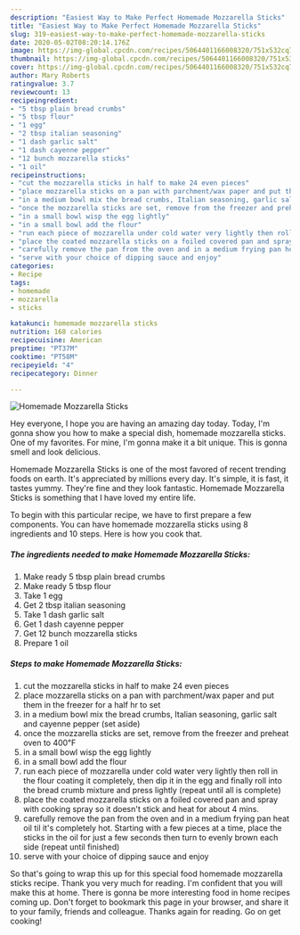 ```yaml
---
description: "Easiest Way to Make Perfect Homemade Mozzarella Sticks"
title: "Easiest Way to Make Perfect Homemade Mozzarella Sticks"
slug: 319-easiest-way-to-make-perfect-homemade-mozzarella-sticks
date: 2020-05-02T08:20:14.176Z
image: https://img-global.cpcdn.com/recipes/5064401166008320/751x532cq70/homemade-mozzarella-sticks-recipe-main-photo.jpg
thumbnail: https://img-global.cpcdn.com/recipes/5064401166008320/751x532cq70/homemade-mozzarella-sticks-recipe-main-photo.jpg
cover: https://img-global.cpcdn.com/recipes/5064401166008320/751x532cq70/homemade-mozzarella-sticks-recipe-main-photo.jpg
author: Mary Roberts
ratingvalue: 3.7
reviewcount: 13
recipeingredient:
- "5 tbsp plain bread crumbs"
- "5 tbsp flour"
- "1 egg"
- "2 tbsp italian seasoning"
- "1 dash garlic salt"
- "1 dash cayenne pepper"
- "12 bunch mozzarella sticks"
- "1 oil"
recipeinstructions:
- "cut the mozzarella sticks in half to make 24 even pieces"
- "place mozzarella sticks on a pan with parchment/wax paper and put them in the freezer for a half hr to set"
- "in a medium bowl mix the bread crumbs, Italian seasoning, garlic salt and cayenne pepper (set aside)"
- "once the mozzarella sticks are set, remove from the freezer and preheat oven to 400℉"
- "in a small bowl wisp the egg lightly"
- "in a small bowl add the flour"
- "run each piece of mozzarella under cold water very lightly then roll in the flour coating it completely, then dip it in the egg and finally roll into the bread crumb mixture and press lightly (repeat until all is complete)"
- "place the coated mozzarella sticks on a foiled covered pan and spray with cooking spray so it doesn&#39;t stick and heat for about 4 mins."
- "carefully remove the pan from the oven and in a medium frying pan heat oil til it&#39;s completely hot. Starting with a few pieces at a time, place the sticks in the oil for just a few seconds then turn to evenly brown each side (repeat until finished)"
- "serve with your choice of dipping sauce and enjoy"
categories:
- Recipe
tags:
- homemade
- mozzarella
- sticks

katakunci: homemade mozzarella sticks 
nutrition: 168 calories
recipecuisine: American
preptime: "PT37M"
cooktime: "PT58M"
recipeyield: "4"
recipecategory: Dinner

---
```



![Homemade Mozzarella Sticks](https://img-global.cpcdn.com/recipes/5064401166008320/751x532cq70/homemade-mozzarella-sticks-recipe-main-photo.jpg)

Hey everyone, I hope you are having an amazing day today. Today, I'm gonna show you how to make a special dish, homemade mozzarella sticks. One of my favorites. For mine, I'm gonna make it a bit unique. This is gonna smell and look delicious.

Homemade Mozzarella Sticks is one of the most favored of recent trending foods on earth. It's appreciated by millions every day. It's simple, it is fast, it tastes yummy. They're fine and they look fantastic. Homemade Mozzarella Sticks is something that I have loved my entire life.




To begin with this particular recipe, we have to first prepare a few components. You can have homemade mozzarella sticks using 8 ingredients and 10 steps. Here is how you cook that.

<!--inarticleads1-->

##### The ingredients needed to make Homemade Mozzarella Sticks:

1. Make ready 5 tbsp plain bread crumbs
1. Make ready 5 tbsp flour
1. Take 1 egg
1. Get 2 tbsp italian seasoning
1. Take 1 dash garlic salt
1. Get 1 dash cayenne pepper
1. Get 12 bunch mozzarella sticks
1. Prepare 1 oil




<!--inarticleads2-->

##### Steps to make Homemade Mozzarella Sticks:

1. cut the mozzarella sticks in half to make 24 even pieces
1. place mozzarella sticks on a pan with parchment/wax paper and put them in the freezer for a half hr to set
1. in a medium bowl mix the bread crumbs, Italian seasoning, garlic salt and cayenne pepper (set aside)
1. once the mozzarella sticks are set, remove from the freezer and preheat oven to 400℉
1. in a small bowl wisp the egg lightly
1. in a small bowl add the flour
1. run each piece of mozzarella under cold water very lightly then roll in the flour coating it completely, then dip it in the egg and finally roll into the bread crumb mixture and press lightly (repeat until all is complete)
1. place the coated mozzarella sticks on a foiled covered pan and spray with cooking spray so it doesn&#39;t stick and heat for about 4 mins.
1. carefully remove the pan from the oven and in a medium frying pan heat oil til it&#39;s completely hot. Starting with a few pieces at a time, place the sticks in the oil for just a few seconds then turn to evenly brown each side (repeat until finished)
1. serve with your choice of dipping sauce and enjoy




So that's going to wrap this up for this special food homemade mozzarella sticks recipe. Thank you very much for reading. I'm confident that you will make this at home. There is gonna be more interesting food in home recipes coming up. Don't forget to bookmark this page in your browser, and share it to your family, friends and colleague. Thanks again for reading. Go on get cooking!
